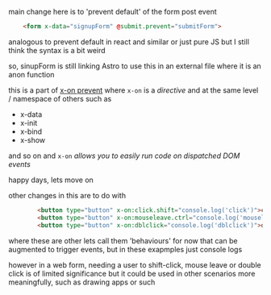 main change here is to 'prevent default' of the form post event

```html
    <form x-data="signupForm" @submit.prevent="submitForm">
```

analogous to prevent default in react and similar or just pure JS but I still think the syntax is a bit weird

so, sinupForm is still linking Astro to use this in an external file where it is an anon function 

this is a part of [x-on prevent](https://alpinejs.dev/directives/on#prevent) where `x-on` is a *directive* and at the same level / namespace of others such as

* x-data
* x-init
* x-bind
* x-show

and so on and `x-on` _allows you to easily run code on dispatched DOM events_

happy days, lets move on

other changes in this are to do with 

```html
        <button type="button" x-on:click.shift="console.log('click')">click</button>
        <button type="button" x-on:mouseleave.ctrl="console.log('mouseleave')">mouseleave</button>
        <button type="button" x-on:dblclick="console.log('dblclick')">dblclick</button>
```

where these are other lets call them 'behaviours' for now that can be augmented to trigger events, but in these exapmples just console logs

however in a web form, needing a user to shift-click, mouse leave or double click is of limited significance but it could be used in other scenarios more meaningfully, such as drawing apps or such


